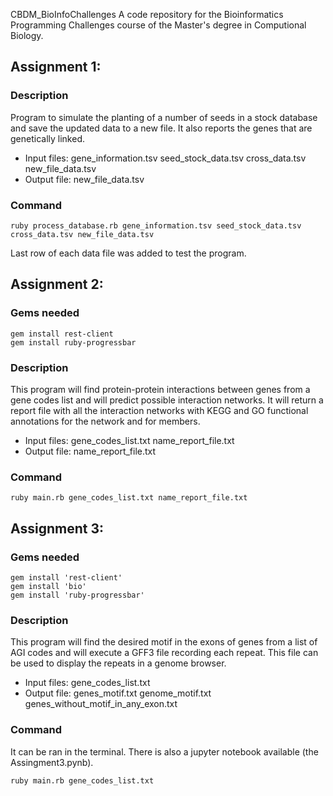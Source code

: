 CBDM_BioInfoChallenges
A code repository for the Bioinformatics Programming Challenges course of the Master's degree in Computional Biology. 

## Assignment 1:

### Description
Program to simulate the planting of a number of seeds in a stock database and save the updated data to a new file. It also reports the genes that are genetically linked.
  - Input files: gene_information.tsv seed_stock_data.tsv cross_data.tsv new_file_data.tsv
  - Output file: new_file_data.tsv
  
### Command

 ```
 ruby process_database.rb gene_information.tsv seed_stock_data.tsv cross_data.tsv new_file_data.tsv
 ```

Last row of each data file was added to test the program.

## Assignment 2:

### Gems needed

```
gem install rest-client
gem install ruby-progressbar
```

### Description

This program will find protein-protein interactions between genes from a gene codes list and will predict possible interaction networks. It will return a report file with all the interaction networks with KEGG and GO functional annotations for the network and for members. 
  - Input files: gene_codes_list.txt name_report_file.txt
  - Output file: name_report_file.txt
  
 ### Command
  
 ```
 ruby main.rb gene_codes_list.txt name_report_file.txt
 ```

## Assignment 3:

### Gems needed

```
gem install 'rest-client'
gem install 'bio'
gem install 'ruby-progressbar'
```

### Description

This program will find the desired motif in the exons of genes from a list of AGI codes and will execute a GFF3 file recording each repeat. This file can be used to display the repeats in a genome browser.
  - Input files: gene_codes_list.txt
  - Output file: genes_motif.txt genome_motif.txt genes_without_motif_in_any_exon.txt
  
 ### Command
 
 It can be ran in the terminal. There is also a jupyter notebook available (the Assingment3.pynb).
  
 ```
 ruby main.rb gene_codes_list.txt
 ```
